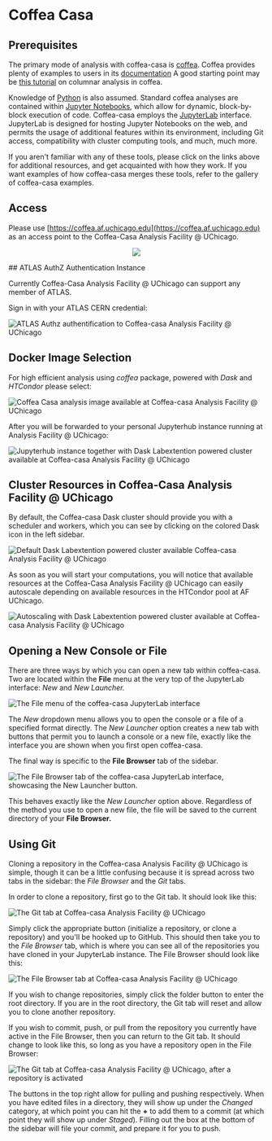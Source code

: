 # Coffea Casa

## Prerequisites

The primary mode of analysis with coffea-casa is [coffea](https://coffeateam.github.io/coffea/index.html). Coffea provides plenty of examples to users in its [documentation](https://coffeateam.github.io/coffea/examples.html) A good starting point may be [this tutorial](https://github.com/CoffeaTeam/coffea-casa-tutorials/blob/master/analysis/analysis_tutorial.ipynb) on columnar analysis in coffea.

Knowledge of [Python](https://docs.python.org/3/tutorial/) is also assumed. Standard coffea analyses are contained within [Jupyter Notebooks](https://jupyter.org/), which allow for dynamic, block-by-block execution of code. Coffea-casa employs the [JupyterLab](https://jupyterlab.readthedocs.io/en/stable/user/interface.html) interface. JupyterLab is designed for hosting Jupyter Notebooks on the web, and permits the usage of additional features within its environment, including Git access, compatibility with cluster computing tools, and much, much more.

If you aren't familiar with any of these tools, please click on the links above for additional resources, and get acquainted with how they work. If you want examples of how coffea-casa merges these tools, refer to the gallery of coffea-casa examples.

## Access

   Please use [https://coffea.af.uchicago.edu](https://coffea.af.uchicago.edu) as an access point to the Coffea-Casa Analysis Facility @ UChicago.
         
   <p align="center"> <img src="/../images/coffea.af.uchicago.edu_hub_login.png"></p>
## ATLAS AuthZ Authentication Instance

Currently Coffea-Casa Analysis Facility @ UChicago can support any member of ATLAS.

Sign in with your ATLAS CERN credential:

   ![ATLAS Authz authentification to Coffea-casa Analysis Facility @ UChicago](../images/atlas-auth.web.cern.ch_login.png)


## Docker Image Selection

For high efficient analysis using *coffea* package, powered with *Dask* and *HTCondor* please select:

   ![Coffea Casa analysis image available at Coffea-casa Analysis Facility @ UChicago](../images/coffea.af.uchicago.edu_hub_spawn.png)

After you will be forwarded to your personal Jupyterhub instance running at Analysis Facility @ UChicago:

   ![Jupyterhub instance together with Dask Labextention powered cluster available at Coffea-casa Analysis Facility @ UChicago](../images/coffea.af.uchicago.edu_user_fengping.hu.png)

## Cluster Resources in Coffea-Casa Analysis Facility @ UChicago

By default, the Coffea-casa Dask cluster should provide you with a scheduler and workers, which you can see by clicking on the colored Dask icon in the left sidebar.

   ![Default Dask Labextention powered cluster available Coffea-casa Analysis Facility @ UChicago](../images/coffea.af.uchicago.edu_user_clusters.png)

As soon as you will start your computations, you will notice that available resources at the Coffea-Casa Analysis Facility @ UChicago can easily autoscale depending on available resources in the HTCondor pool at AF UChicago.

   ![Autoscaling with Dask Labextention powered cluster available at Coffea-casa Analysis Facility @ UChicago](../images/coffea.af.uchicago.edu_user_clusters.scale.png)

## Opening a New Console or File

There are three ways by which you can open a new tab within coffea-casa. Two are located within the **File** menu at the very top of the JupyterLab interface: *New* and *New Launcher.*

   ![The File menu of the coffea-casa JupyterLab interface](../images/coffea-casa-newtab.png)

The *New* dropdown menu allows you to open the console or a file of a specified format directly. The *New Launcher* option creates a new tab with buttons that permit you to launch a console or a new file, exactly like the interface you are shown when you first open coffea-casa.

The final way is specific to the **File Browser** tab of the sidebar.

   ![The File Browser tab of the coffea-casa JupyterLab interface, showcasing the New Launcher button.](../images/coffea-casa-newlauncher.png)

This behaves exactly like the *New Launcher* option above.
Regardless of the method you use to open a new file, the file will be saved to the current directory of your **File Browser.**

## Using Git

Cloning a repository in the Coffea-casa Analysis Facility @ UChicago is simple, though it can be a little confusing because it is spread across two tabs in the sidebar: the *File Browser* and the *Git* tabs.

In order to clone a repository, first go to the Git tab. It should look like this:

   ![The Git tab at Coffea-casa Analysis Facility @ UChicago](../images/git.png)

Simply click the appropriate button (initialize a repository, or clone a repository) and you'll be hooked up to GitHub. This should then take you to the *File Browser* tab, which is where you can see all of the repositories you have cloned in your JupyterLab instance. The File Browser should look like this:

   ![The File Browser tab at Coffea-casa Analysis Facility @ UChicago](../images/browser.png)

If you wish to change repositories, simply click the folder button to enter the root directory. If you are in the root directory, the Git tab will reset and allow you to clone another repository.

If you wish to commit, push, or pull from the repository you currently have active in the File Browser, then you can return to the Git tab. It should change to look like this, so long as you have a repository open in the File Browser:

   ![The Git tab at Coffea-casa Analysis Facility @ UChicago, after a repository is activated](../images/git2.png)

The buttons in the top right allow for pulling and pushing respectively. When you have edited files in a directory, they will show up under the *Changed* category, at which point you can hit the **+** to add them to a commit (at which point they will show up under *Staged*). Filling out the box at the bottom of the sidebar will file your commit, and prepare it for you to push.
